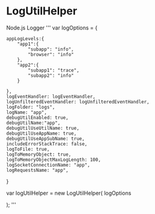 # LogUtilHelper
 Node.js Logger
 '''
var logOptions = {

    appLogLevels:{
        "app1":{
            "subapp": "info",
            "browser": "info"
        },
        "app2":{
            "subapp1": "trace",
            "subapp2": "info"
        }
        
    },
    logEventHandler: logEventHandler,
    logUnfilteredEventHandler: logUnfilteredEventHandler,
    logFolder: "logs",
    logName: "app",
    debugUtilEnabled: true,
    debugUtilName:"app",
    debugUtilUseUtilName: true,
    debugUtilUseAppName: true,
    debugUtilUseAppSubName: true,
    includeErrorStackTrace: false,
    logToFile: true,
    logToMemoryObject: true,
    logToMemoryObjectMaxLogLength: 100,
    logSocketConnectionName: "app",
    logRequestsName: "app",
}

var logUtilHelper = new LogUtilHelper(
    logOptions   

);
 '''
